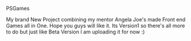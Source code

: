 PSGames

My brand New Project combining my mentor Angela Joe's made Front end Games all in One. Hope you guys will like it. Its Version1 so there's all more to do but just like Beta Version I am uploading it for now :)
